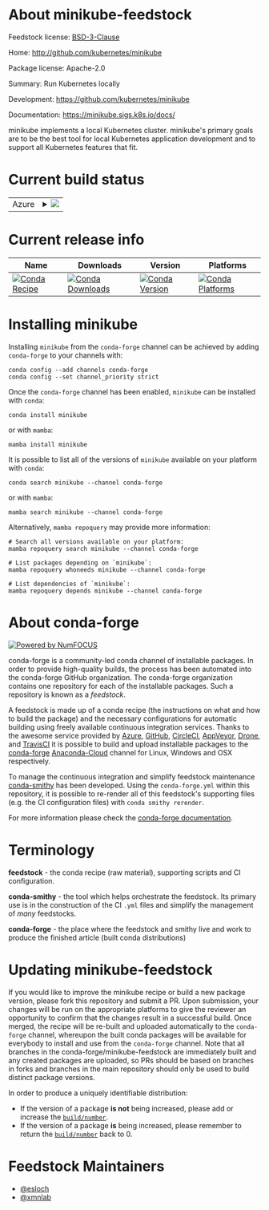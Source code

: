 About minikube-feedstock
========================

Feedstock license: [BSD-3-Clause](https://github.com/conda-forge/minikube-feedstock/blob/main/LICENSE.txt)

Home: http://github.com/kubernetes/minikube

Package license: Apache-2.0

Summary: Run Kubernetes locally

Development: https://github.com/kubernetes/minikube

Documentation: https://minikube.sigs.k8s.io/docs/

minikube implements a local Kubernetes cluster.
minikube's primary goals are to be the best tool for local Kubernetes
application development and to support all Kubernetes features that fit.


Current build status
====================


<table>
    
  <tr>
    <td>Azure</td>
    <td>
      <details>
        <summary>
          <a href="https://dev.azure.com/conda-forge/feedstock-builds/_build/latest?definitionId=7742&branchName=main">
            <img src="https://dev.azure.com/conda-forge/feedstock-builds/_apis/build/status/minikube-feedstock?branchName=main">
          </a>
        </summary>
        <table>
          <thead><tr><th>Variant</th><th>Status</th></tr></thead>
          <tbody><tr>
              <td>linux_64</td>
              <td>
                <a href="https://dev.azure.com/conda-forge/feedstock-builds/_build/latest?definitionId=7742&branchName=main">
                  <img src="https://dev.azure.com/conda-forge/feedstock-builds/_apis/build/status/minikube-feedstock?branchName=main&jobName=linux&configuration=linux%20linux_64_" alt="variant">
                </a>
              </td>
            </tr><tr>
              <td>osx_64</td>
              <td>
                <a href="https://dev.azure.com/conda-forge/feedstock-builds/_build/latest?definitionId=7742&branchName=main">
                  <img src="https://dev.azure.com/conda-forge/feedstock-builds/_apis/build/status/minikube-feedstock?branchName=main&jobName=osx&configuration=osx%20osx_64_" alt="variant">
                </a>
              </td>
            </tr><tr>
              <td>win_64</td>
              <td>
                <a href="https://dev.azure.com/conda-forge/feedstock-builds/_build/latest?definitionId=7742&branchName=main">
                  <img src="https://dev.azure.com/conda-forge/feedstock-builds/_apis/build/status/minikube-feedstock?branchName=main&jobName=win&configuration=win%20win_64_" alt="variant">
                </a>
              </td>
            </tr>
          </tbody>
        </table>
      </details>
    </td>
  </tr>
</table>

Current release info
====================

| Name | Downloads | Version | Platforms |
| --- | --- | --- | --- |
| [![Conda Recipe](https://img.shields.io/badge/recipe-minikube-green.svg)](https://anaconda.org/conda-forge/minikube) | [![Conda Downloads](https://img.shields.io/conda/dn/conda-forge/minikube.svg)](https://anaconda.org/conda-forge/minikube) | [![Conda Version](https://img.shields.io/conda/vn/conda-forge/minikube.svg)](https://anaconda.org/conda-forge/minikube) | [![Conda Platforms](https://img.shields.io/conda/pn/conda-forge/minikube.svg)](https://anaconda.org/conda-forge/minikube) |

Installing minikube
===================

Installing `minikube` from the `conda-forge` channel can be achieved by adding `conda-forge` to your channels with:

```
conda config --add channels conda-forge
conda config --set channel_priority strict
```

Once the `conda-forge` channel has been enabled, `minikube` can be installed with `conda`:

```
conda install minikube
```

or with `mamba`:

```
mamba install minikube
```

It is possible to list all of the versions of `minikube` available on your platform with `conda`:

```
conda search minikube --channel conda-forge
```

or with `mamba`:

```
mamba search minikube --channel conda-forge
```

Alternatively, `mamba repoquery` may provide more information:

```
# Search all versions available on your platform:
mamba repoquery search minikube --channel conda-forge

# List packages depending on `minikube`:
mamba repoquery whoneeds minikube --channel conda-forge

# List dependencies of `minikube`:
mamba repoquery depends minikube --channel conda-forge
```


About conda-forge
=================

[![Powered by
NumFOCUS](https://img.shields.io/badge/powered%20by-NumFOCUS-orange.svg?style=flat&colorA=E1523D&colorB=007D8A)](https://numfocus.org)

conda-forge is a community-led conda channel of installable packages.
In order to provide high-quality builds, the process has been automated into the
conda-forge GitHub organization. The conda-forge organization contains one repository
for each of the installable packages. Such a repository is known as a *feedstock*.

A feedstock is made up of a conda recipe (the instructions on what and how to build
the package) and the necessary configurations for automatic building using freely
available continuous integration services. Thanks to the awesome service provided by
[Azure](https://azure.microsoft.com/en-us/services/devops/), [GitHub](https://github.com/),
[CircleCI](https://circleci.com/), [AppVeyor](https://www.appveyor.com/),
[Drone](https://cloud.drone.io/welcome), and [TravisCI](https://travis-ci.com/)
it is possible to build and upload installable packages to the
[conda-forge](https://anaconda.org/conda-forge) [Anaconda-Cloud](https://anaconda.org/)
channel for Linux, Windows and OSX respectively.

To manage the continuous integration and simplify feedstock maintenance
[conda-smithy](https://github.com/conda-forge/conda-smithy) has been developed.
Using the ``conda-forge.yml`` within this repository, it is possible to re-render all of
this feedstock's supporting files (e.g. the CI configuration files) with ``conda smithy rerender``.

For more information please check the [conda-forge documentation](https://conda-forge.org/docs/).

Terminology
===========

**feedstock** - the conda recipe (raw material), supporting scripts and CI configuration.

**conda-smithy** - the tool which helps orchestrate the feedstock.
                   Its primary use is in the construction of the CI ``.yml`` files
                   and simplify the management of *many* feedstocks.

**conda-forge** - the place where the feedstock and smithy live and work to
                  produce the finished article (built conda distributions)


Updating minikube-feedstock
===========================

If you would like to improve the minikube recipe or build a new
package version, please fork this repository and submit a PR. Upon submission,
your changes will be run on the appropriate platforms to give the reviewer an
opportunity to confirm that the changes result in a successful build. Once
merged, the recipe will be re-built and uploaded automatically to the
`conda-forge` channel, whereupon the built conda packages will be available for
everybody to install and use from the `conda-forge` channel.
Note that all branches in the conda-forge/minikube-feedstock are
immediately built and any created packages are uploaded, so PRs should be based
on branches in forks and branches in the main repository should only be used to
build distinct package versions.

In order to produce a uniquely identifiable distribution:
 * If the version of a package **is not** being increased, please add or increase
   the [``build/number``](https://docs.conda.io/projects/conda-build/en/latest/resources/define-metadata.html#build-number-and-string).
 * If the version of a package **is** being increased, please remember to return
   the [``build/number``](https://docs.conda.io/projects/conda-build/en/latest/resources/define-metadata.html#build-number-and-string)
   back to 0.

Feedstock Maintainers
=====================

* [@esloch](https://github.com/esloch/)
* [@xmnlab](https://github.com/xmnlab/)

